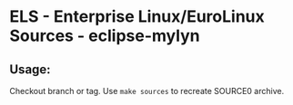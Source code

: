 # ELS - Enterprise Linux/EuroLinux Sources - eclipse-mylyn
 
## Usage:
  Checkout branch or tag. Use `make sources` to recreate  SOURCE0 archive.
